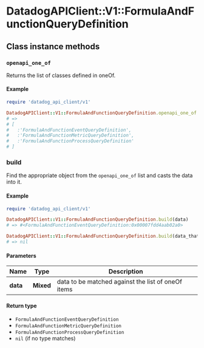 # DatadogAPIClient::V1::FormulaAndFunctionQueryDefinition

## Class instance methods

### `openapi_one_of`

Returns the list of classes defined in oneOf.

#### Example

```ruby
require 'datadog_api_client/v1'

DatadogAPIClient::V1::FormulaAndFunctionQueryDefinition.openapi_one_of
# =>
# [
#   :'FormulaAndFunctionEventQueryDefinition',
#   :'FormulaAndFunctionMetricQueryDefinition',
#   :'FormulaAndFunctionProcessQueryDefinition'
# ]
```

### build

Find the appropriate object from the `openapi_one_of` list and casts the data into it.

#### Example

```ruby
require 'datadog_api_client/v1'

DatadogAPIClient::V1::FormulaAndFunctionQueryDefinition.build(data)
# => #<FormulaAndFunctionEventQueryDefinition:0x00007fdd4aab02a0>

DatadogAPIClient::V1::FormulaAndFunctionQueryDefinition.build(data_that_doesnt_match)
# => nil
```

#### Parameters

| Name | Type | Description |
| ---- | ---- | ----------- |
| **data** | **Mixed** | data to be matched against the list of oneOf items |

#### Return type

- `FormulaAndFunctionEventQueryDefinition`
- `FormulaAndFunctionMetricQueryDefinition`
- `FormulaAndFunctionProcessQueryDefinition`
- `nil` (if no type matches)


